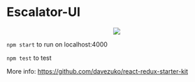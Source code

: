 # Escalator-UI

<p align="center">
  <img src="https://media.giphy.com/media/7Z4MpDF9cRdNS/giphy.gif">
</p>

`npm start` to run on localhost:4000

`npm test` to test

More info: https://github.com/davezuko/react-redux-starter-kit
